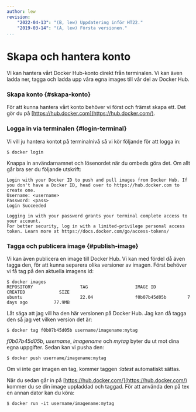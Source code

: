 ```yaml
---
author: lew
revision:
    "2022-04-13": "(B, lew) Uppdatering inför HT22."
    "2019-03-14": "(A, lew) Första versionen."  
...
```

Skapa och hantera konto
=======================

Vi kan hantera vårt Docker Hub-konto direkt från terminalen. Vi kan även ladda ner, tagga och ladda upp våra egna images till vår del av Docker Hub.



### Skapa konto {#skapa-konto}

För att kunna hantera vårt konto behöver vi först och främst skapa ett. Det gör du på [https://hub.docker.com](https://hub.docker.com/).



### Logga in via terminalen {#login-terminal}

Vi vill ju hantera kontot på terminalnivå så vi kör följande för att logga in:

`$ docker login`

Knappa in användarnamnet och lösenordet när du ombeds göra det. Om allt går bra ser du följande utskrift:

```
Login with your Docker ID to push and pull images from Docker Hub. If you don't have a Docker ID, head over to https://hub.docker.com to create one.
Username: <username>
Password: <pass>
Login Succeeded

Logging in with your password grants your terminal complete access to your account.
For better security, log in with a limited-privilege personal access token. Learn more at https://docs.docker.com/go/access-tokens/
```



### Tagga och publicera image {#publish-image}

Vi kan även publicera en image till Docker Hub. Vi kan med fördel då även tagga den, för att kunna separera olika versioner av imagen. Först behöver vi få tag på den aktuella imagens id:

```
$ docker images
REPOSITORY                  TAG                  IMAGE ID            CREATED             SIZE
ubuntu                      22.04                f0b07b45d05b        7 days ago          77.9MB
```

Låt säga att jag vill ha den här versionen på Docker Hub. Jag kan då tagga den så jag vet vilken version det är:

```
$ docker tag f0b07b45d05b username/imagename:mytag
```

*f0b07b45d05b*, *username*, *imagename* och *mytag* byter du ut mot dina egna uppgifter. Sedan kan vi pusha den:

```
$ docker push username/imagename:mytag
```

Om vi inte ger imagen en tag, kommer taggen *:latest* automatiskt sättas.

När du sedan går in på [https://hub.docker.com/](https://hub.docker.com/) kommer du se din image uppladdad och taggad. För att använda den på tex en annan dator kan du köra:

```
$ docker run -it username/imagename:mytag
```
